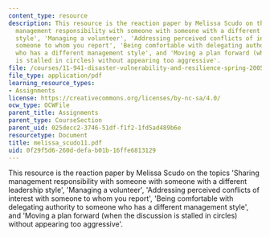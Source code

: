 ```yaml
---
content_type: resource
description: This resource is the reaction paper by Melissa Scudo on the topics 'Sharing
  management responsibility with someone with someone with a different leadership
  style', 'Managing a volunteer', 'Addressing perceived conflicts of interest with
  someone to whom you report', 'Being comfortable with delegating authority to someone
  who has a different management style', and 'Moving a plan forward (when the discussion
  is stalled in circles) without appearing too aggressive'.
file: /courses/11-941-disaster-vulnerability-and-resilience-spring-2005/0f29f5d6260ddefab01b16ffe6813129_melissa_scudo11.pdf
file_type: application/pdf
learning_resource_types:
- Assignments
license: https://creativecommons.org/licenses/by-nc-sa/4.0/
ocw_type: OCWFile
parent_title: Assignments
parent_type: CourseSection
parent_uid: 025decc2-3746-51df-f1f2-1fd5ad489b6e
resourcetype: Document
title: melissa_scudo11.pdf
uid: 0f29f5d6-260d-defa-b01b-16ffe6813129
---
```

This resource is the reaction paper by Melissa Scudo on the topics 'Sharing management responsibility with someone with someone with a different leadership style', 'Managing a volunteer', 'Addressing perceived conflicts of interest with someone to whom you report', 'Being comfortable with delegating authority to someone who has a different management style', and 'Moving a plan forward (when the discussion is stalled in circles) without appearing too aggressive'.